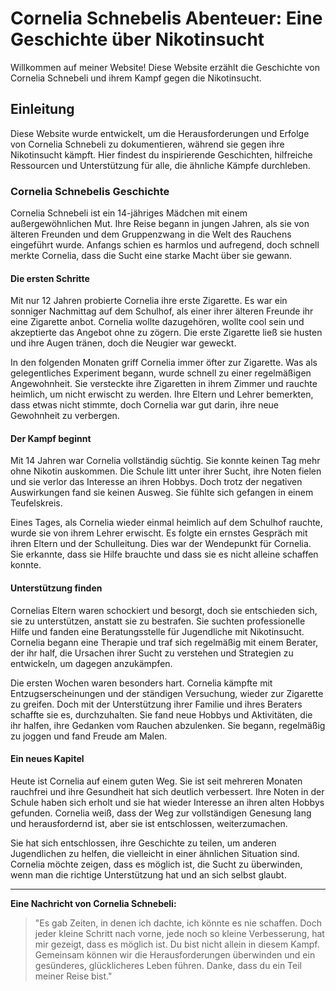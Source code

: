 # Cornelia Schnebelis Abenteuer: Eine Geschichte über Nikotinsucht

Willkommen auf meiner Website! Diese Website erzählt die Geschichte von Cornelia Schnebeli und ihrem Kampf gegen die Nikotinsucht.

## Einleitung
Diese Website wurde entwickelt, um die Herausforderungen und Erfolge von Cornelia Schnebeli zu dokumentieren, während sie gegen ihre Nikotinsucht kämpft. Hier findest du inspirierende Geschichten, hilfreiche Ressourcen und Unterstützung für alle, die ähnliche Kämpfe durchleben.

### Cornelia Schnebelis Geschichte
Cornelia Schnebeli ist ein 14-jähriges Mädchen mit einem außergewöhnlichen Mut. Ihre Reise begann in jungen Jahren, als sie von älteren Freunden und dem Gruppenzwang in die Welt des Rauchens eingeführt wurde. Anfangs schien es harmlos und aufregend, doch schnell merkte Cornelia, dass die Sucht eine starke Macht über sie gewann.

#### Die ersten Schritte
Mit nur 12 Jahren probierte Cornelia ihre erste Zigarette. Es war ein sonniger Nachmittag auf dem Schulhof, als einer ihrer älteren Freunde ihr eine Zigarette anbot. Cornelia wollte dazugehören, wollte cool sein und akzeptierte das Angebot ohne zu zögern. Die erste Zigarette ließ sie husten und ihre Augen tränen, doch die Neugier war geweckt.

In den folgenden Monaten griff Cornelia immer öfter zur Zigarette. Was als gelegentliches Experiment begann, wurde schnell zu einer regelmäßigen Angewohnheit. Sie versteckte ihre Zigaretten in ihrem Zimmer und rauchte heimlich, um nicht erwischt zu werden. Ihre Eltern und Lehrer bemerkten, dass etwas nicht stimmte, doch Cornelia war gut darin, ihre neue Gewohnheit zu verbergen.

#### Der Kampf beginnt
Mit 14 Jahren war Cornelia vollständig süchtig. Sie konnte keinen Tag mehr ohne Nikotin auskommen. Die Schule litt unter ihrer Sucht, ihre Noten fielen und sie verlor das Interesse an ihren Hobbys. Doch trotz der negativen Auswirkungen fand sie keinen Ausweg. Sie fühlte sich gefangen in einem Teufelskreis.

Eines Tages, als Cornelia wieder einmal heimlich auf dem Schulhof rauchte, wurde sie von ihrem Lehrer erwischt. Es folgte ein ernstes Gespräch mit ihren Eltern und der Schulleitung. Dies war der Wendepunkt für Cornelia. Sie erkannte, dass sie Hilfe brauchte und dass sie es nicht alleine schaffen konnte.

#### Unterstützung finden
Cornelias Eltern waren schockiert und besorgt, doch sie entschieden sich, sie zu unterstützen, anstatt sie zu bestrafen. Sie suchten professionelle Hilfe und fanden eine Beratungsstelle für Jugendliche mit Nikotinsucht. Cornelia begann eine Therapie und traf sich regelmäßig mit einem Berater, der ihr half, die Ursachen ihrer Sucht zu verstehen und Strategien zu entwickeln, um dagegen anzukämpfen.

Die ersten Wochen waren besonders hart. Cornelia kämpfte mit Entzugserscheinungen und der ständigen Versuchung, wieder zur Zigarette zu greifen. Doch mit der Unterstützung ihrer Familie und ihres Beraters schaffte sie es, durchzuhalten. Sie fand neue Hobbys und Aktivitäten, die ihr halfen, ihre Gedanken vom Rauchen abzulenken. Sie begann, regelmäßig zu joggen und fand Freude am Malen.

#### Ein neues Kapitel
Heute ist Cornelia auf einem guten Weg. Sie ist seit mehreren Monaten rauchfrei und ihre Gesundheit hat sich deutlich verbessert. Ihre Noten in der Schule haben sich erholt und sie hat wieder Interesse an ihren alten Hobbys gefunden. Cornelia weiß, dass der Weg zur vollständigen Genesung lang und herausfordernd ist, aber sie ist entschlossen, weiterzumachen.

Sie hat sich entschlossen, ihre Geschichte zu teilen, um anderen Jugendlichen zu helfen, die vielleicht in einer ähnlichen Situation sind. Cornelia möchte zeigen, dass es möglich ist, die Sucht zu überwinden, wenn man die richtige Unterstützung hat und an sich selbst glaubt.

---

**Eine Nachricht von Cornelia Schnebeli:**
> "Es gab Zeiten, in denen ich dachte, ich könnte es nie schaffen. Doch jeder kleine Schritt nach vorne, jede noch so kleine Verbesserung, hat mir gezeigt, dass es möglich ist. Du bist nicht allein in diesem Kampf. Gemeinsam können wir die Herausforderungen überwinden und ein gesünderes, glücklicheres Leben führen. Danke, dass du ein Teil meiner Reise bist."
